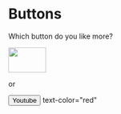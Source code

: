 # Buttons
<!DOCTYPE html>
<html>
  <head>

  </head>

<body>
  <p>Which button do you like more?</p>
  <a href="https://www.youtube.com"><img src="https://upload.wikimedia.org/wikipedia/commons/e/e1/Logo_of_YouTube_%282015-2017%29.svg" height="50px" width="75px"</img></a>
  <p>or</p>
  <a href="https://www.youtube.com"><button>Youtube</button></a>
 text-color="red"
 </body>
</html>
 
